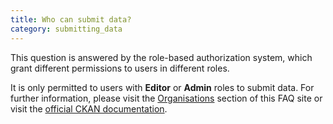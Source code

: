 ```yaml
---
title: Who can submit data?
category: submitting_data
---
```


This question is answered by the role-based authorization system, which grant different permissions to users in different roles. 

It is only permitted to users with __Editor__ or __Admin__ roles to submit data. For further information, please visit the [Organisations](https://portal.transport-data.org/faq#organizations) section of this FAQ site or visit the [official CKAN documentation](https://docs.ckan.org/en/2.11/user-guide.html#managing-an-organization).


